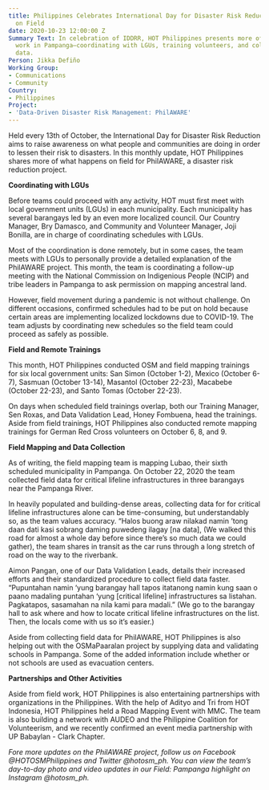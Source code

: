 ```yaml
---
title: Philippines Celebrates International Day for Disaster Risk Reduction with Narratives
  on Field
date: 2020-10-23 12:00:00 Z
Summary Text: In celebration of IDDRR, HOT Philippines presents more of the field
  work in Pampanga—coordinating with LGUs, training volunteers, and collecting field
  data.
Person: Jikka Defiño
Working Group:
- Communications
- Community
Country:
- Philippines
Project:
- 'Data-Driven Disaster Risk Management: PhilAWARE'
---
```


Held every 13th of October, the International Day for Disaster Risk Reduction aims to raise awareness on what people and communities are doing in order to lessen their risk to disasters. In this monthly update, HOT Philippines shares more of what happens on field for PhilAWARE, a disaster risk reduction project.

**Coordinating with LGUs**

Before teams could proceed with any activity, HOT must first meet with local government units (LGUs) in each municipality. Each municipality has several barangays led by an even more localized council. Our Country Manager, Bry Damasco, and Community and Volunteer Manager, Joji Bonilla, are in charge of coordinating schedules with LGUs.

Most of the coordination is done remotely, but in some cases, the team meets with LGUs to personally provide a detailed explanation of the PhilAWARE project. This month, the team is coordinating a follow-up meeting with the National Commission on Indigenious People (NCIP) and tribe leaders in Pampanga to ask permission on mapping ancestral land.

However, field movement during a pandemic is not without challenge. On different occasions, confirmed schedules had to be put on hold because certain areas are implementing localized lockdowns due to COVID-19. The team adjusts by coordinating new schedules so the field team could proceed as safely as possible.

**Field and Remote Trainings**

This month, HOT Philippines conducted OSM and field mapping trainings for six local government units: San Simon (October 1-2), Mexico (October 6-7), Sasmuan (October 13-14), Masantol (October 22-23), Macabebe (October 22-23), and Santo Tomas (October 22-23).

On days when scheduled field trainings overlap, both our Training Manager, Sen Roxas, and Data Validation Lead, Honey Fombuena, head the trainings. Aside from field trainings, HOT Philippines also conducted remote mapping trainings for German Red Cross volunteers on October 6, 8, and 9.

**Field Mapping and Data Collection**

As of writing, the field mapping team is mapping Lubao, their sixth scheduled municipality in Pampanga. On October 22, 2020 the team collected field data for critical lifeline infrastructures in three barangays near the Pampanga River.

In heavily populated and building-dense areas, collecting data for for critical lifeline infrastructures alone can be time-consuming, but understandably so, as the team values accuracy. “Halos buong araw nilakad namin ’tong daan dati kasi sobrang daming puwedeng ilagay \[na data\], (We walked this road for almost a whole day before since there’s so much data we could gather), the team shares in transit as the car runs through a long stretch of road on the way to the riverbank.

Aimon Pangan, one of our Data Validation Leads, details their increased efforts and their standardized procedure to collect field data faster. “Pupuntahan namin ‘yung barangay hall tapos itatanong namin kung saan o paano madaling puntahan ‘yung \[critical lifeline\] infrastructures sa listahan. Pagkatapos, sasamahan na nila kami para madali.” (We go to the barangay hall to ask where and how to locate critical lifeline infrastructures on the list. Then, the locals come with us so it’s easier.)

Aside from collecting field data for PhilAWARE, HOT Philippines is also helping out with the OSMaPaaralan project by supplying data and validating schools in Pampanga. Some of the added information include whether or not schools are used as evacuation centers.

**Partnerships and Other Activities**

Aside from field work, HOT Philippines is also entertaining partnerships with organizations in the Philippines. With the help of Adityo and Tri from HOT Indonesia, HOT Philippines held a Road Mapping Event with MMC. The team is also building a network with AUDEO and the Philippine Coalition for Volunteerism, and we recently confirmed an event media partnership with UP Babaylan - Clark Chapter.

*Fore more updates on the PhilAWARE project, follow us on Facebook @HOTOSMPhilippines and Twitter @hotosm_ph. You can view the team’s day-to-day photo and video updates in our Field: Pampanga highlight on Instagram @hotosm_ph.*